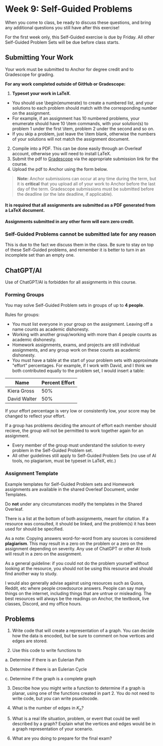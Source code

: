 <!--meta exposure: initial -->
<!--meta assessmentFormat: ProblemSet -->
<!--meta submissionVia: Gradescope -->
<!--meta instructionType: specific -->
<!--meta submissionFormatFlexibility: no -->
<!--meta submissionTopicFlexibility: no -->
<!--meta rubricAvailable: no -->
<!--meta rubricShared: no -->
<!--meta groupWork: yes -->
<!--meta automatedGrading: 0 -->
<!--meta studentInstructionsLink: course-discrete-mathematics/src/lessons/module-09/module9self.md -->
<!--meta topics:  -->

# Week 9: Self-Guided Problems

When you come to class, be ready to discuss these questions, and bring any additional questions you still have after this exercise!

For the first week only, this Self-Guided exercise is due by Friday. All other Self-Guided Problem Sets will be due before class starts.

## Submitting Your Work

Your work must be submitted to Anchor for degree credit and to Gradescope for grading.

**For any work completed outside of GitHub or Gradescope:**

1. **Typeset your work in LaTeX**.
 - You should use \\begin\{enumerate\} to create a numbered list, and your solutions to each problem should match with the corresponding number on the assignment.
 - For example, if an assignment has 10 numbered problems, your enumerate should have 10 \\item commands, with your solution(s) to problem 1 under the first \\item, problem 2 under the second and so on.
 - If you skip a problem, just leave the \\item blank, otherwise the numbers of your solutions will not match the assignment document.
2. Compile into a PDF. This can be done easily through an Overleaf account, otherwise you will need to install LaTeX.
3. Submit the pdf to [Gradescope](https://www.gradescope.com) via the appropriate submission link for the course.
4. Upload the pdf to Anchor using the form below.

> **Note:** Anchor submissions can occur at any time during the term, but it is **critical** that you upload all of your work to
> Anchor before the last day of the term.  Gradescope submissions must be submitted before the deadline (or the late deadline, if applicable).

#### It is required that all assignments are submitted as a PDF generated from a LaTeX document.

#### Assignments submitted in any other form will earn zero credit.

### Self-Guided Problems cannot be submitted late for any reason

This is due to the fact we discuss them in the class. Be sure to stay on top of these Self-Guided problems, and remember it is better to turn in an incomplete set than an empty one.

## ChatGPT/AI

Use of ChatGPT/AI is forbidden for all assignments in this course.

### Forming Groups

You may solve Self-Guided Problem sets in groups of up to **4 people**.

Rules for groups:

- You must list everyone in your group on the assignment. Leaving off a name counts as academic dishonesty.
- Working with another group/working with more than 4 people counts as academic dishonesty.
- Homework assignments, exams, and projects are still individual assignments, and any group work on these counts as academic dishonesty.
- You must have a table at the start of your problem sets with approximate "effort" percentages. For example, if I work with David, and I think we both contributed equally to the problem set, I would insert a table:

| Name | Percent Effort|
| --- | ---|
|Kiera Gross | 50% |
|David Walter | 50% |

If your effort percentage is very low or consistently low, your score may be changed to reflect your effort.

If a group has problems deciding the amount of effort each member should recieve, the group will not be permitted to work together again for an assignment.

- Every member of the group must understand the solution to every problem in the Self-Guided Problem set.
- All other guidelines still apply to Self-Guided Problem Sets (no use of AI tools, no plagiarism, must be typeset in LaTeX, etc.)

### Assignment Template

Example templates for Self-Guided Problem sets and Homework assignments are available in the shared Overleaf Document, under Templates.

Do **not** under any circumstances modify the templates in the Shared Overleaf.

There is a list at the bottom of both assignments, meant for citation. If a resource was consulted, it should be linked, and the problem(s) it has been used for should be specified.

As a note: Copying answers word-for-word from any sources is considered **plagiarism**. This may result in a zero on the problem or a zero on the assignment depending on severity. Any use of ChatGPT or other AI tools will result in a zero on the assignment.

As a general guideline: if you could not do the problem yourself without looking at the resource, you should not be using this resource and should find another way to study.

I would also generally advise against using resources such as Quora, Reddit, etc where people crowdsource answers. People can say many things on the internet, including things that are untrue or misleading. The best resources will always be the readings on Anchor, the textbook, live classes, Discord, and my office hours.

## Problems

1. Write code that will create a representation of a graph. You can decide how the data is encoded, but be sure to comment on how vertices and edges are stored.

2. Use this code to write functions to

a. Determine if there is an Eulerian Path

b. Determine if there is an Eulerian Cycle

c. Determine if the graph is a complete graph

3. Describe how you might write a function to determine if a graph is planar, using one of the functions created in part 2. You do not need to write code, but you can write psuedocode.

4. What is the number of edges in $K_n$?

5. What is a real life situation, problem, or event that could be well described by a graph? Explain what the vertices and edges would be in a graph representation of your scenario.

6. What are you doing to prepare for the final exam?